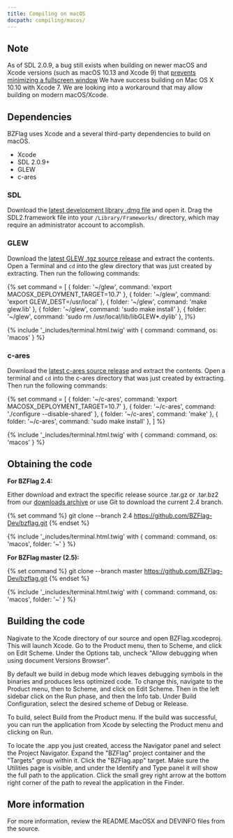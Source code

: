 ```yaml
---
title: Compiling on macOS
docpath: compiling/macos/
---
```


## Note

As of SDL 2.0.9, a bug still exists when building on newer macOS and Xcode versions (such as macOS 10.13 and Xcode 9)
that [prevents minimizing a fullscreen window][sdlbug1] We have success building on Mac OS X 10.10 with Xcode 7. We are
looking into a workaround that may allow building on modern macOS/Xcode.

## Dependencies

BZFlag uses Xcode and a several third-party dependencies to build on macOS.

* Xcode
* SDL 2.0.9+
* GLEW
* c-ares

### SDL

Download the [latest development library .dmg file][sdl] and open it.  Drag the SDL2.framework file into your
`/Library/Frameworks/` directory, which may require an administrator account to accomplish.

### GLEW

Download the [latest GLEW .tgz source release][glew] and extract the contents. Open a Terminal and `cd` into the glew
directory that was just created by extracting. Then run the following commands:

{% set command  = [
  { folder: '~/glew', command: 'export MACOSX_DEPLOYMENT_TARGET=10.7' },
  { folder: '~/glew', command: 'export GLEW_DEST=/usr/local' },
  { folder: '~/glew', command: 'make glew.lib' },
  { folder: '~/glew', command: 'sudo make install' },
  { folder: '~/glew', command: 'sudo rm /usr/local/lib/libGLEW*.dylib' },
]%}

{% include '_includes/terminal.html.twig' with { command: command, os: 'macos' } %}

### c-ares

Download the [latest c-ares source release][c-ares] and extract the contents. Open a terminal and `cd` into the c-ares
directory that was just created by extracting. Then run the following commands:

{% set command = [
  { folder: '~/c-ares', command: 'export MACOSX_DEPLOYMENT_TARGET=10.7' },
  { folder: '~/c-ares', command: './configure --disable-shared' },
  { folder: '~/c-ares', command: 'make' },
  { folder: '~/c-ares', command: 'sudo make install' },
] %}

{% include '_includes/terminal.html.twig' with { command: command, os: 'macos' } %}

## Obtaining the code

**For BZFlag 2.4:**

Either download and extract the specific release source .tar.gz or .tar.bz2 from our
[downloads archive](/downloads/archive/bzflag/) or use Git to download the current 2.4 branch.

{% set command %}
git clone --branch 2.4 https://github.com/BZFlag-Dev/bzflag.git
{% endset %}

{% include '_includes/terminal.html.twig' with { command: command, os: 'macos', folder: '~' } %}

**For BZFlag master (2.5):**

{% set command %}
git clone --branch master https://github.com/BZFlag-Dev/bzflag.git
{% endset %}

{% include '_includes/terminal.html.twig' with { command: command, os: 'macos', folder: '~' } %}

## Building the code

Nagivate to the Xcode directory of our source and open BZFlag.xcodeproj. This will launch Xcode. Go to the Product menu,
then to Scheme, and click on Edit Scheme. Under the Options tab, uncheck "Allow debugging when using document Versions
Browser".

By default we build in debug mode which leaves debugging symbols in the binaries and produces less optimized code. To
change this, navigate to the Product menu, then to Scheme, and click on Edit Scheme. Then in the left sidebar click on
the Run phase, and then the Info tab. Under Build Configuration, select the desired scheme of Debug or Release.

To build, select Build from the Product menu. If the build was successful, you can run the application from Xcode by
selecting the Product menu and clicking on Run.

To locate the .app you just created, access the Navigator panel and select the Project Navigator. Expand the "BZFlag"
project container and the "Targets" group within it. Click the "BZFlag.app" target. Make sure the Utilities page is
visible, and under the Identify and Type panel it will show the full path to the application. Click the small grey
right arrow at the bottom right corner of the path to reveal the application in the Finder.


## More information

For more information, review the README.MacOSX and DEVINFO files from the source.

[sdlbug1]: https://bugzilla.libsdl.org/show_bug.cgi?id=4177
[sdl]: https://www.libsdl.org/download-2.0.php
[glew]: https://github.com/nigels-com/glew/releases/latest
[c-ares]: http://c-ares.haxx.se
